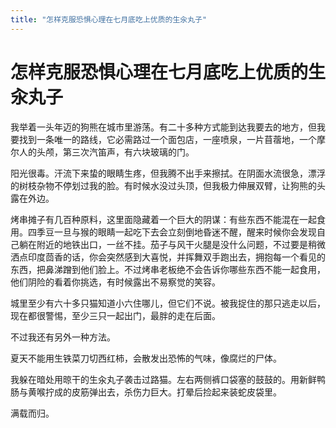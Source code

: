 ```yaml
---
title: "怎样克服恐惧心理在七月底吃上优质的生汆丸子"
---
```

# 怎样克服恐惧心理在七月底吃上优质的生汆丸子

我举着一头年迈的狗熊在城市里游荡。有二十多种方式能到达我要去的地方，但我要找到一条唯一的路线，它必需路过一个面包店，一座喷泉，一片苜蓿地，一个摩尔人的头颅，第三次汽笛声，有六块玻璃的门。   
  
阳光很毒。汗流下来蛰的眼睛生疼，但我腾不出手来擦拭。在阴面水流很急，漂浮的树枝杂物不停划过我的脸。有时候水没过头顶，但我极力伸展双臂，让狗熊的头露在外边。   
  
烤串摊子有几百种原料，这里面隐藏着一个巨大的阴谋：有些东西不能混在一起食用。四季豆一旦与猴的眼睛一起吃下去会立刻倒地昏迷不醒，醒来时候你会发现自己躺在附近的地铁出口，一丝不挂。茄子与风干火腿是没什么问题，不过要是稍微洒点印度茴香的话，你会突然感到大喜悦，并挥舞双手跑出去，拥抱每一个看见的东西，把鼻涕蹭到他们脸上。不过烤串老板绝不会告诉你哪些东西不能一起食用，他们阴险的看着你挑选，有时候露出不易察觉的笑容。   
  
城里至少有六十多只猫知道小六住哪儿，但它们不说。被我捉住的那只逃走以后，现在都很警惕，至少三只一起出门，最胖的走在后面。   
  
不过我还有另外一种方法。   
  
夏天不能用生铁菜刀切西红柿，会散发出恐怖的气味，像腐烂的尸体。   
  
我躲在暗处用晾干的生汆丸子袭击过路猫。左右两侧裤口袋塞的鼓鼓的。用新鲜鸭肠与黄喉拧成的皮筋弹出去，杀伤力巨大。打晕后捡起来装蛇皮袋里。   
  
满载而归。

